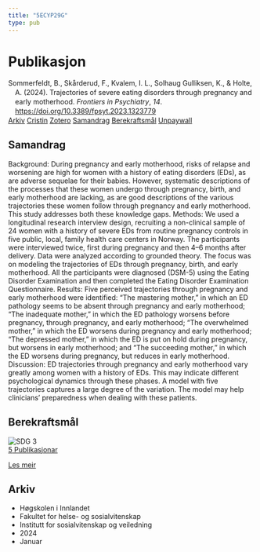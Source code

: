 ```yaml
---
title: "5ECYP29G"
type: pub
---
```

<h1>Publikasjon</h1>
<article id="csl-bib-container-5ECYP29G" class="csl-bib-container">
  <div class="csl-bib-body" style="line-height: 1.35; padding-left: 1em; text-indent:-1em;">
  <div class="csl-entry">Sommerfeldt, B., Sk&#xE5;rderud, F., Kvalem, I. L., Solhaug Gulliksen, K., &amp; Holte, A. (2024). Trajectories of severe eating disorders through pregnancy and early motherhood. <i>Frontiers in Psychiatry</i>, <i>14</i>. <a href="https://doi.org/10.3389/fpsyt.2023.1323779">https://doi.org/10.3389/fpsyt.2023.1323779</a></div>
</div>
  <div class="csl-bib-buttons">
    <a href="#taxonomy-article-5ECYP29G" class="csl-bib-button">Arkiv</a>
    <a href="https://app.cristin.no/results/show.jsf?id=2221110" alt="Cristin URL" class="csl-bib-button">Cristin</a>
    <a href="http://zotero.org/groups/5402882/items/5ECYP29G" alt="Zotero URL" class="csl-bib-button">Zotero</a>
    <a href="#abstract-article-5ECYP29G" class="csl-bib-button">Samandrag</a>
    <a href="#sdg-article-5ECYP29G" class="csl-bib-button">Berekraftsmål</a>
    <a href="https://www.frontiersin.org/articles/10.3389/fpsyt.2023.1323779/pdf?isPublishedV2=False" class="csl-bib-button">Unpaywall</a>
  </div>
  <div id="csl-bib-meta-container-5ECYP29G"></div>
</article>
<div id="csl-bib-meta-5ECYP29G" class="csl-bib-meta">
  <article id="abstract-article-5ECYP29G" class="abstract-article">
    <h1>Samandrag</h1>
    Background: During pregnancy and early motherhood, risks of relapse and worsening are high for women with a history of eating disorders (EDs), as are adverse sequelae for their babies. However, systematic descriptions of the processes that these women undergo through pregnancy, birth, and early motherhood are lacking, as are good descriptions of the various trajectories these women follow through pregnancy and early motherhood. This study addresses both these knowledge gaps. Methods: We used a longitudinal research interview design, recruiting a non-clinical sample of 24 women with a history of severe EDs from routine pregnancy controls in five public, local, family health care centers in Norway. The participants were interviewed twice, first during pregnancy and then 4–6 months after delivery. Data were analyzed according to grounded theory. The focus was on modeling the trajectories of EDs through pregnancy, birth, and early motherhood. All the participants were diagnosed (DSM-5) using the Eating Disorder Examination and then completed the Eating Disorder Examination Questionnaire. Results: Five perceived trajectories through pregnancy and early motherhood were identified: “The mastering mother,” in which an ED pathology seems to be absent through pregnancy and early motherhood; “The inadequate mother,” in which the ED pathology worsens before pregnancy, through pregnancy, and early motherhood; “The overwhelmed mother,” in which the ED worsens during pregnancy and early motherhood; “The depressed mother,” in which the ED is put on hold during pregnancy, but worsens in early motherhood; and “The succeeding mother,” in which the ED worsens during pregnancy, but reduces in early motherhood. Discussion: ED trajectories through pregnancy and early motherhood vary greatly among women with a history of EDs. This may indicate different psychological dynamics through these phases. A model with five trajectories captures a large degree of the variation. The model may help clinicians’ preparedness when dealing with these patients.
  </article>
  <article id="sdg-article-5ECYP29G" class="sdg-article">
    <h1>Berekraftsmål</h1>
    <div class="sdg-container"><div id="sdg3" class="sdg"> <img src="{{< params subfolder >}}images/sdg/sdg03_no.png" class="image" alt="SDG 3"> <div class="sdg-overlay"> <a href="{{< params subfolder >}}no/archive/?sdg=3#archive" class="sdg-publication-count"><span>5</span> Publikasjonar</a> <p><a href="NA" class="sdg-read-more">Les meir</a></p> </div> </div></div>
  </article>
  <article id="taxonomy-article-5ECYP29G" class="taxonomy-article">
    <h1>Arkiv</h1>
    <ul>
      <li>Høgskolen i Innlandet</li>
      <li>Fakultet for helse- og sosialvitenskap</li>
      <li>Institutt for sosialvitenskap og veiledning</li>
      <li>2024</li>
      <li>Januar</li>
    </ul>
  </article>
</div>
